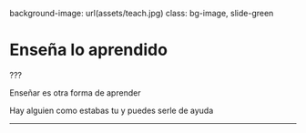 background-image: url(assets/teach.jpg)
class: bg-image, slide-green

# Enseña lo aprendido


???

Enseñar es otra forma de aprender

Hay alguien como estabas tu y puedes serle de ayuda

---